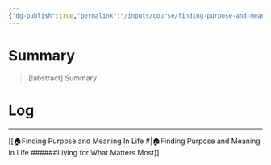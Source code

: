```yaml
---
{"dg-publish":true,"permalink":"/inputs/course/finding-purpose-and-meaning-in-life-living-for-what-matters-most/learning-about-purpose-form-camus-sartre-and-nietzsche/"}
---
```


# Summary
>[!abstract] Summary
> 

# Log


---
[[🏠Finding Purpose and Meaning In Life #\|🏠Finding Purpose and Meaning In Life ######Living for What Matters Most]]